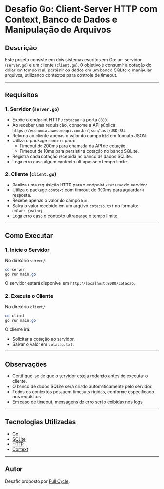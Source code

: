# Desafio Go: Client-Server HTTP com Context, Banco de Dados e Manipulação de Arquivos

## Descrição

Este projeto consiste em dois sistemas escritos em Go: um servidor (`server.go`) e um cliente (`client.go`). O objetivo é consumir a cotação do dólar em tempo real, persistir os dados em um banco SQLite e manipular arquivos, utilizando contextos para controle de timeout.

---

## Requisitos

### 1. Servidor (`server.go`)

- Expõe o endpoint HTTP `/cotacao` na porta `8080`.
- Ao receber uma requisição, consome a API pública:  
  `https://economia.awesomeapi.com.br/json/last/USD-BRL`
- Retorna ao cliente apenas o valor do campo `bid` em formato JSON.
- Utiliza o package `context` para:
  - Timeout de 200ms para chamada da API de cotação.
  - Timeout de 10ms para persistir a cotação no banco SQLite.
- Registra cada cotação recebida no banco de dados SQLite.
- Loga erro caso algum contexto ultrapasse o tempo limite.

### 2. Cliente (`client.go`)

- Realiza uma requisição HTTP para o endpoint `/cotacao` do servidor.
- Utiliza o package `context` com timeout de 300ms para aguardar a resposta.
- Recebe apenas o valor do campo `bid`.
- Salva o valor recebido em um arquivo `cotacao.txt` no formato:  
  `Dólar: {valor}`
- Loga erro caso o contexto ultrapasse o tempo limite.

---

## Como Executar

### 1. Inicie o Servidor

No diretório `server/`:

```powershell
cd server
go run main.go
```

O servidor estará disponível em `http://localhost:8080/cotacao`.

### 2. Execute o Cliente

No diretório `client/`:

```powershell
cd client
go run main.go
```

O cliente irá:
- Solicitar a cotação ao servidor.
- Salvar o valor em `cotacao.txt`.

---

## Observações

- Certifique-se de que o servidor esteja rodando antes de executar o cliente.
- O banco de dados SQLite será criado automaticamente pelo servidor.
- Todos os contextos possuem timeouts rígidos, conforme especificado nos requisitos.
- Em caso de timeout, mensagens de erro serão exibidas nos logs.

---

## Tecnologias Utilizadas

- [Go](https://golang.org/)
- [SQLite](https://www.sqlite.org/index.html)
- [HTTP](https://pkg.go.dev/net/http)
- [Context](https://pkg.go.dev/context)

---

## Autor

Desafio proposto por [Full Cycle](https://fullcycle.com.br/).